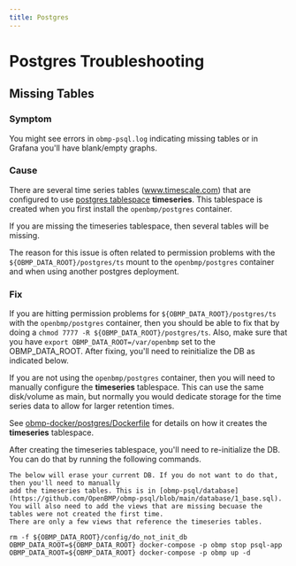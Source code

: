 ```yaml
---
title: Postgres
---
```


# Postgres Troubleshooting

## Missing Tables

### Symptom
You might see errors in ```obmp-psql.log``` indicating missing tables or in Grafana you'll have
blank/empty graphs. 

### Cause
There are several time series tables (www.timescale.com) that are configured to use
[postgres tablespace](https://www.postgresql.org/docs/14/manage-ag-tablespaces.html) **timeseries**.  This
tablespace is created when you first install the ```openbmp/postgres``` container. 

If you are missing the timeseries tablespace, then several tables will be missing.

The reason for this issue is often related to permission problems with the ```${OBMP_DATA_ROOT}/postgres/ts```
mount to the ```openbmp/postgres``` container and when using another postgres deployment. 

### Fix
If you are hitting permission problems for ```${OBMP_DATA_ROOT}/postgres/ts``` with the ```openbmp/postgres```
container, then you should be able to fix that by doing a ```chmod 7777 -R ${OBMP_DATA_ROOT}/postgres/ts```.  Also,
make sure that you have ```export OBMP_DATA_ROOT=/var/openbmp``` set to the OBMP_DATA_ROOT. After fixing, you'll need
to reinitialize the DB as indicated below.

If you are not using the ```openbmp/postgres``` container, then you will need to manually
configure the **timeseries** tablespace.  This can use the same disk/volume as main, but normally
you would dedicate storage for the time series data to allow for larger retention times.

See [obmp-docker/postgres/Dockerfile](https://github.com/OpenBMP/obmp-docker/blob/main/postgres/Dockerfile) for
details on how it creates the **timeseries** tablespace.

After creating the timeseries tablespace, you'll need to re-initialize the DB. You can do that by
running the following commands. 

```warning
The below will erase your current DB. If you do not want to do that, then you'll need to manually
add the timeseries tables. This is in [obmp-psql/database](https://github.com/OpenBMP/obmp-psql/blob/main/database/1_base.sql).
You will also need to add the views that are missing becuase the tables were not created the first time.
There are only a few views that reference the timeseries tables. 
```

```
rm -f ${OBMP_DATA_ROOT}/config/do_not_init_db
OBMP_DATA_ROOT=${OBMP_DATA_ROOT} docker-compose -p obmp stop psql-app
OBMP_DATA_ROOT=${OBMP_DATA_ROOT} docker-compose -p obmp up -d
```

